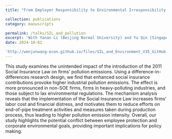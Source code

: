 ```yaml
---
title: "From Employer Responsibility to Environmental Irresponsibility: Unintended Effects of Social Insurance Law on Pollution Emissions"

collection: publications
category: manuscripts

permalink: /talks/SIL_and_pollution
excerpt: 'With Yanan Li (Beijing Normal University) and Yu Qin (Singapore National University)'
date: 2024-10-01

'http://wenjunwang-econ.github.io/files/SIL_and_Environment_V35_GitHub.pdf'
---
```


This study examines the unintended impact of the introduction of the 2011 Social Insurance Law on firms’ pollution emissions. Using a difference-in-differences research design, we find that enhanced social insurance contributions provoke higher industrial pollution emissions. The effect is more pronounced in non-SOE firms, firms in heavy-polluting industries, and those subject to lax environmental regulations. The mechanism analysis reveals that the implementation of the Social Insurance Law increases firms’ labor cost and financial distress, and motivates them to reduce efforts on end-of-pipe treatment activities and measures taken during production process, thus leading to higher pollution emission intensity. Overall, our study highlights the potential conflict between employee protection and corporate environmental goals, providing important implications for policy making.



